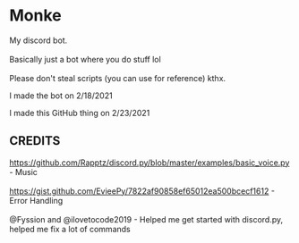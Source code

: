 # Monke <h> <h/>
My discord bot. <br> </br>
Basically just a bot where you do stuff lol <br> </br>
Please don't steal scripts (you can use for reference) kthx.

I made the bot on 2/18/2021

I made this GitHub thing on 2/23/2021

CREDITS
-------
https://github.com/Rapptz/discord.py/blob/master/examples/basic_voice.py - Music <br> </br>
https://gist.github.com/EvieePy/7822af90858ef65012ea500bcecf1612 - Error Handling <br> </br>
@Fyssion and @ilovetocode2019 - Helped me get started with discord.py, helped me fix a lot of commands <br> </br>
